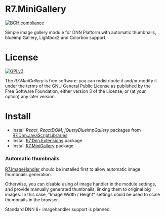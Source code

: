 # R7.MiniGallery

[![BCH compliance](https://bettercodehub.com/edge/badge/roman-yagodin/R7.MiniGallery)](https://bettercodehub.com/)

Simple image gallery module for DNN Plaftorm with automatic thumbnails, blueimp Gallery, Lightbox2 and Colorbox support. 

# License

[![GPLv3](http://www.gnu.org/graphics/gplv3-127x51.png)](http://www.gnu.org/licenses/gpl.txt)

The *R7.MiniGallery* is free software: you can redistribute it and/or modify it under the terms of 
the GNU General Public License as published by the Free Software Foundation, either version 3 of the License, 
or (at your option) any later version.

# Install

- Install *React*, *ReactDOM*, *jQueryBlueimpGallery* packages from [R7.Dnn.JavaScriptLibraries](https://github.com/roman-yagodin/R7.Dnn.JavaScriptLibraries/releases)
- Install [R7.Dnn.Extensions](https://github.com/roman-yagodin/R7.Dnn.Extensions/releases) package
- Install [R7.MiniGallery](https://github.com/roman-yagodin/R7.MiniGallery/releases) package

### Automatic thumbnails

[R7.ImageHandler](https://github.com/roman-yagodin/R7.ImageHandler) should be installed first to allow automatic image thumbnails generation.

Otherwise, you can disable using of image handler in the module settings, and provide manually generated thumbnails, linking them to original big images. In this case, "Image Width / Height" settings could be used to scale thumbnails in the browser.

Standard DNN 8+ imagehandler support is planned.

